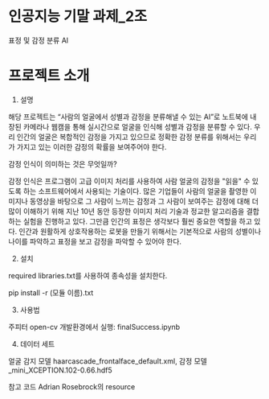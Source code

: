 # 인공지능 기말 과제_2조
표정 및 감정 분류 AI

# 프로젝트 소개
1. 설명

 해당 프로젝트는 “사람의 얼굴에서 성별과 감정을 분류해낼 수 있는 AI”로 노트북에 내장된 카메라나 웹캠을 통해 실시간으로 얼굴을 인식해 성별과 감정을 분류할 수 있다.
 우리 인간의 얼굴은 복합적인 감정을 가지고 있으므로 정확한 감정 분류를 위해서는 우리가 가지고 있는 이러한 감정의 확률을 보여주어야 한다.

 감정 인식이 의미하는 것은 무엇일까?

 감정 인식은 프로그램이 고급 이미지 처리를 사용하여 사람 얼굴의 감정을 "읽을" 수 있도록 하는 소프트웨어에서 사용되는 기술이다. 많은 기업들이 사람의 얼굴을 촬영한 이미지나 동영상을 바탕으로 그 사람이 느끼는 감정과 그 사람이 보여주는 감정에 대해 더 많이 이해하기 위해 지난 10년 동안 등장한 이미지 처리 기술과 정교한 알고리즘을 결합하는 실험을 진행하고 있다. 그만큼 인간의 표정은 생각보다 훨씬 중요한  역할을 하고 있다.
 인간과 원활하게 상호작용하는 로봇을 만들기 위해서는 기본적으로 사람의 성별이나 나이를 파악하고 표정을 보고 감정을 파악할 수 있어야 한다. 

2. 설치

required libraries.txt를 사용하여 종속성을 설치한다.

pip install -r (모듈 이름).txt

3. 사용법

주피터 open-cv 개발환경에서 실행: finalSuccess.ipynb


4. 데이터 세트

얼굴 감지 모델 haarcascade_frontalface_default.xml,
감정 모델 _mini_XCEPTION.102-0.66.hdf5

참고 코드
Adrian Rosebrock의 resource
